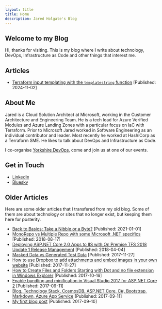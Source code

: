 ```yaml
---
layout: title
title: Home
description: Jared Holgate's Blog
---
```


## Welcome to my Blog

Hi, thanks for visiting. This is my blog where I write about technology, DevOps, Infrastructure as Code and other things that interest me.

## Articles

* [Terraform input templating with the `templatestring` function](terraform-input-templating-with-templatestring.md) [Published: 2024-11-02]

## About Me

Jared is a Cloud Solution Architect at Microsoft, working in the Customer Architecture and Engineering Team. He is a tech lead for Azure Verified Modules and Azure Landing Zones with a particular focus on IaC with Terraform. Prior to Microsoft Jared worked in Software Engineering as an individual contributor and leader. Most recently he worked at HashiCorp as a Terraform SME. He likes to talk about DevOps and Infrastructure as Code.

I co-organise [Yorkshire DevOps](https://yorkshiredevops.dev), come and join us at one of our events.

## Get in Touch

* [LinkedIn](https://www.linkedin.com/in/jaredfholgate/)
* [Bluesky](https://bsky.app/profile/jared.holgate.dev)

## Older Articles

Here are some older articles that I transfered from my old blog. Some of them are about technology or sites that no longer exist, but keeping them here for posterity.

* [Back to Basics: Take a Nibble or a Byte?](articles/009.md) [Published: 2021-01-01]
* [MonoRepo vs Multiple Repo with some Microsoft .NET specifics](articles/008.md) [Published: 2018-08-17]
* [Deploying ASP.NET Core 2.0 Apps to IIS with On Premise TFS 2018 Update 1 Release Management](articles/007.md) [Published: 2018-04-04]
* [Masked Data vs Generated Test Data](articles/006.md) [Published: 2017-11-27]
* [How to use Dropbox to add attachments and embed images in your own website](articles/005.md) [Published: 2017-11-27]
* [How to Create Files and Folders Starting with Dot and no file extension in Windows Explorer](articles/004.md) [Published: 2017-10-16]
* [Enable bundling and minification in Visual Studio 2017 for ASP.NET Core 2](articles/003.md) [Published: 2017-09-11]
* [Blog, Technology Stack, CosmosDB, ASP.NET Core, C#, Bootstrap, Markdown, Azure App Service](articles/002.md) [Published: 2017-09-11]
* [My first blog post](articles/001.md) [Published: 2017-09-10]
